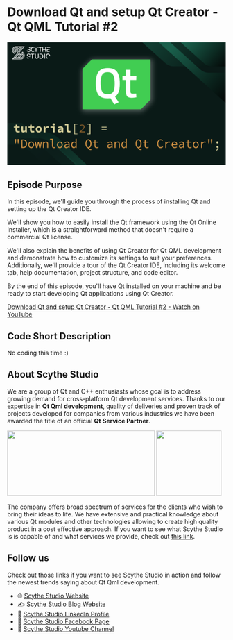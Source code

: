 # Download Qt and setup Qt Creator - Qt QML Tutorial #2

![Episode Image](episode_image.png)

## Episode Purpose
In this episode, we'll guide you through the process of installing Qt and setting up the Qt Creator IDE. 

We'll show you how to easily install the Qt framework using the Qt Online Installer, which is a straightforward method that doesn't require a commercial Qt license. 

We'll also explain the benefits of using Qt Creator for Qt QML development and demonstrate how to customize its settings to suit your preferences. Additionally, we'll provide a tour of the Qt Creator IDE, including its welcome tab, help documentation, project structure, and code editor. 

By the end of this episode, you'll have Qt installed on your machine and be ready to start developing Qt applications using Qt Creator.

[Download Qt and setup Qt Creator - Qt QML Tutorial #2 - Watch on YouTube](https://www.youtube.com/watch?v=wR_jXBUW11g&list=PLP7UmEJ9z4mpi0JXcPS0VRK-7eFAfROZI&index=3)

## Code Short Description
No coding this time :)

## About Scythe Studio
We are a group of Qt and C++ enthusiasts whose goal is to address growing demand for cross-platform Qt development services. Thanks to our expertise in **Qt Qml development**, quality of deliveries and proven track of projects developed for companies from various industries we have been awarded the title of an official **Qt Service Partner**.

<span> 
<a href="https://scythe-studio.com"><img width="340" height="150" src="https://user-images.githubusercontent.com/45963332/221174257-c1e1a9d9-0efa-4b25-996b-4b364ccb325c.svg"></a>
<a href="https://clutch.co/profile/scythe-studio"><img height="150" width="150" src="https://user-images.githubusercontent.com/45963332/221174280-99b32a1d-7418-4a49-bcea-6927639cf557.png"></a>
</span>

The company offers broad spectrum of services for the clients who wish to bring their ideas to life. We have extensive and practical knowledge about various Qt modules and other technologies allowing to create high quality product in a cost effective approach. If you want to see what Scythe Studio is is capable of and what services we provide, check out [this link](https://scythe-studio.com/en/services).

## Follow us

Check out those links if you want to see Scythe Studio in action and follow the newest trends saying about Qt Qml development.

* 🌐 [Scythe Studio Website](https://scythe-studio.com/en/)
* ✍️  [Scythe Studio Blog Website](https://scythe-studio.com/en/blog)
* 👔 [Scythe Studio LinkedIn Profile](https://www.linkedin.com/company/scythestudio/mycompany/)
* 👔 [Scythe Studio Facebook Page](https://www.facebook.com/ScytheStudiio)
* 🎥 [Scythe Studio Youtube Channel](https://www.youtube.com/channel/UCf4OHosddUYcfmLuGU9e-SQ/featured)